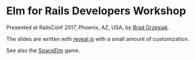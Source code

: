# Elm for Rails Developers Workshop

Presented at RailsConf 2017, Phoenix, AZ, USA, by [Brad Grzesiak][me].

The slides are written with [reveal.js][reveal] with a small amount of customization.

See also the [SpaceElm][space-elm] game.

[me]: https://github.com/listrophy
[reveal]: https://github.com/hakimel/reveal.js
[space-elm]: https://github.com/listrophy/space_elm
